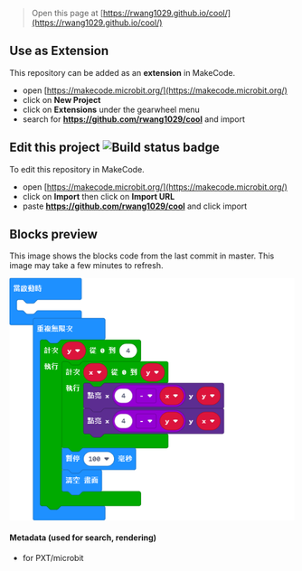 
> Open this page at [https://rwang1029.github.io/cool/](https://rwang1029.github.io/cool/)

## Use as Extension

This repository can be added as an **extension** in MakeCode.

* open [https://makecode.microbit.org/](https://makecode.microbit.org/)
* click on **New Project**
* click on **Extensions** under the gearwheel menu
* search for **https://github.com/rwang1029/cool** and import

## Edit this project ![Build status badge](https://github.com/rwang1029/cool/workflows/MakeCode/badge.svg)

To edit this repository in MakeCode.

* open [https://makecode.microbit.org/](https://makecode.microbit.org/)
* click on **Import** then click on **Import URL**
* paste **https://github.com/rwang1029/cool** and click import

## Blocks preview

This image shows the blocks code from the last commit in master.
This image may take a few minutes to refresh.

![A rendered view of the blocks](https://github.com/rwang1029/cool/raw/master/.github/makecode/blocks.png)

#### Metadata (used for search, rendering)

* for PXT/microbit
<script src="https://makecode.com/gh-pages-embed.js"></script><script>makeCodeRender("{{ site.makecode.home_url }}", "{{ site.github.owner_name }}/{{ site.github.repository_name }}");</script>
